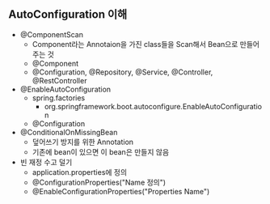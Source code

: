 ## AutoConfiguration 이해

- @ComponentScan
  - Component라는 Annotaion을 가진 class들을 Scan해서 Bean으로 만들어주는 것
  - @Component
  - @Configuration, @Repository, @Service, @Controller, @RestController
- @EnableAutoConfiguration
  - spring.factories
    - org.springframework.boot.autoconfigure.EnableAutoConfiguration
  - @Configuration
- @ConditionalOnMissingBean
  - 덮어쓰기 방지를 위한 Annotation
  - 기존에 bean이 있으면 이 bean은 만들지 않음
- 빈 재정 수고 덜기
  - application.properties에 정의
  - @ConfigurationProperties("Name 정의")
  - @EnableConfigurationProperties("Properties Name")